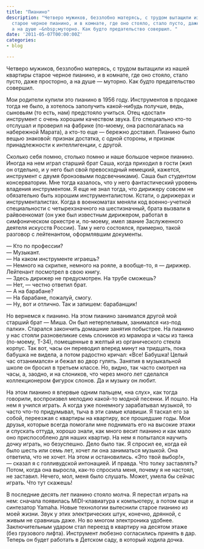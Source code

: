 ```yaml
---
title: "Пианино"
description: "Четверо мужиков, беззлобно матерясь, с трудом вытащили из нашей квартиры
  старое черное пианино, и в комнате, где оно стояло, стало пусто, даже просторно,
  а на душе —&nbsp;муторно. Как будто предательство совершил. "
date: '2011-05-07T00:00:00Z'
categories:
- blog

---
```

Четверо мужиков, беззлобно матерясь, с трудом вытащили из нашей квартиры старое черное пианино, и в комнате, где оно стояло, стало пусто, даже просторно, а на душе —&nbsp;муторно. Как будто предательство совершил. 

Мои родители купили это пианино в 1956 году. Инструментов в продаже тогда не было, а хотелось заполучить какой-нибудь получше, ведь, сыновьям (то есть, нам) предстояло учиться. Отец «достал» инструмент с очень хорошим качеством звука. Его специально кто-то отслушал и проверил на фабрике (по-моему, она располагалась на набережной Марата), а кто-то еще —&nbsp;бережно доставил. Пианино было вещью знаковой: признак достатка, с одной стороны, и признак принадлежности к интеллигенции, с другой. 

Сколько себя помню, столько помню и наше большое черное пианино. Иногда на нем играл старший брат Саша, когда приходил в гости (жил он отдельно, и у него был свой превосходный немецкий, кажется, инструмент с двумя бронзовыми подсвечниками). Саша был студентом консерватории. Мне тогда казалось, что у него фантастический уровень владения инструментом. Я еще не знал тогда, что дирижеру совсем не обязательно быть хорошим инструменталистом. Кстати, о дирижерах и инструменталистах. Когда в военкоматах меняли код военно-учетной специальности с четырехзначного на шестизначный, брата вызвали в райвоенкомат (он уже был известным дирижером, работал в симфоническом оркестре и, по-моему, имел звание Заслуженного деятеля искусств России). Там у него состоялся, примерно, такой разговор с лейтенантом, оформлявшим документы.

—&nbsp;Кто по профессии?<br />
—&nbsp;Музыкант.<br />
—&nbsp;На каком инструменте играешь?<br />
—&nbsp;Немного на скрипке, немного на рояле, а вообще-то, я —&nbsp;дирижер.<br />
Лейтенант посмотрел в свою книгу.<br />
—&nbsp;Здесь дирижер не предусмотрен. На трубе сможешь?<br />
—&nbsp;Нет, —&nbsp;честно ответил брат.<br />
—&nbsp;А на барабане?<br />
—&nbsp;На барабане, пожалуй, смогу.<br />
—&nbsp;Ну, вот и отлично. Так и запишем: барабанщик!<br />

Но вернемся к пианино. На этом пианино занимался другой мой старший брат —&nbsp;Миша. Он был нетерпеливым, занимался «из-под палки». Старался закончить домашние занятия побыстрее. На пианино у нас стояли разновеликие семь слоников из мрамора и часы из танка (по-моему, Т-34), помещенные в желтый из органического стекла корпус. Так вот, часы он переводил вперед минут на тридцать, пока бабушка не видела, а потом радостно кричал: «Все! Бабушка! Целый час отзанимался» и бежал во двор гулять. Занятия в музыкальной школе он бросил в третьем классе. Но, видно, так часто смотрел на часы, а, заодно, и на слоников, что через много лет сделался коллекционером фигурок слонов. Да и музыку он любит.

На этом пианино я впервые одним пальцем, «на слух», как тогда говорили, воспроизвел мелодию какой-то модной песенки. И пошло. На нем я учился играть. А когда уже понемногу зарабатывал музыкой, то часто что-то придумывал, тыча в эти самые клавиши. Я таскал его за собой, переезжая с квартиры на квартиру, все прошедшие годы. Мои друзья, которые всегда помогали мне поднимать его на высокие этажи и спускать оттуда, хорошо знали, как много весит пианино и как мало оно приспособлено для наших квартир. На нем я попытался научить дочку играть, но безуспешно. Дело было так. Я спросил ее, когда ей было шесть или семь лет, хочет ли она заниматься музыкой. Она ответила, что не хочет. На этом и остановились. «Это твой выбор!», —&nbsp;сказал я с голливудской интонацией. И правда. Что толку заставлять? Потом, когда она выросла, как-то спросила меня, почему я не настоял, не заставил. Нечего, мол, меня было слушать. Может, умела бы сейчас играть. Что тут скажешь! 

В последние десять лет пианино стояло молча. Я перестал играть на нем: сначала появилась MIDI-клавиатура к компьютеру, а потом еще и синтезатор Yamaha. Новые технологии вытеснили старое пианино из моей жизни. Звук у этих электрических штук, конечно, дрянной, с живым не сравнишь даже. Но во многом электроника удобнее. Заключительным ударом стал переезд в квартиру на десятом этаже (без грузового лифта). Инструмент любезно согласились принять в дар. Теперь он будет работать в Детском саду, в который ходила дочка. 
